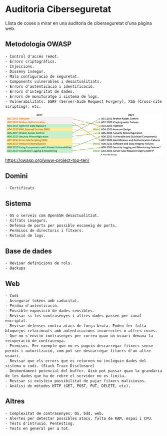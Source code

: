 <!-----
title: "Auditoria Ciberseguretat"
author: "Toni Peraira"
date: "2022-01-17"
version: "1.0"
geometry: left=2.54cm,right=2.54cm,top=2.54cm,bottom=2.54cm
header-right: '\headerlogo'
header-includes:
- '`\newcommand{\headerlogo}{\raisebox{0pt}[0pt]{\includegraphics[width=3cm]{../institut_montilivi.png}}}`{=latex}'
---

pandoc README.md -o Toni_Peraira_Auditoria_Ciberseguretat.pdf --from markdown --template eisvogel --listings --pdf-engine=xelatex
-->

# Auditoria Ciberseguretat

Llista de coses a mirar en una auditoria de ciberseguretat d'una pàgina web.

## Metodologia OWASP

    - Control d'accés remot.
    - Errors criptogràfics.
    - Injeccions.
    - Disseny insegur.
    - Mala configuració de seguretat.
    - Components vulnerables i desactualitzats.
    - Errors d'autenticació i identificació.
    - Errors d'integritat de dades.
    - Errors de monitoratge i sistema de logs.
    - Vulnerabilitats: SSRF (Server-Side Request Forgery), XSS (Cross-site scripting), etc.

!["OWASP. Top 10 Web Application Security Risks"](images/mapping.png "OWASP. Top 10 Web Application Security Risks")
https://owasp.org/www-project-top-ten/

## Domini

    - Certificats

## Sistema

    - OS o serveis com OpenSSH desactualitzat.
    - Xifrats insegurs.
    - Defensa de ports per possible escaneig de ports.
    - Permisos de directoris i fitxers.
    - Rotació de logs.

## Base de dades

    - Revisar definicions de rols.
    - Backups

## Web

    - Codi
    - Assegurar tokens amb caducitat.
    - Pèrdua d'autenticació.
    - Possible exposició de dades sensibles.
    - Revisar si les contrasenyes i altres dades passen per canal encriptat.
    - Revisar defenses contra atacs de força bruta. Poden fer falta bloquejos relacionats amb autenticacions incorrectes o altres coses.
    - Que no s'enviïn contrasenyes per correu quan un usuari demana la recuperació de contrasenya.
    - Permisos. Per exemple que no es puguin descarregar fitxers sense permís i autorització, com pot ser descarregar fitxers d'un altre usuari.
    - Revisar que els errors que es retornen no incloguin dades del sistema o codi. (Stack Trace Disclosure)
    - Desbordament potencial del buffer. Això pot passar quan la grandària de les dades que ha de rebre el servidor no es limita.
    - Revisar si existeix possibilitat de pujar fitxers maliciosos.  
    - Anàlisi de mètodes HTTP (GET, POST, PUT, DELETE, etc).

## Altres
    - Complexitat de contrasenyes: OS, bdd, web.
    - Alertes per detectar possibles atacs, falta de RAM, espai i CPU.
    - Tests d'intrusió. Pentesting.
    - Tests en general per a tot.